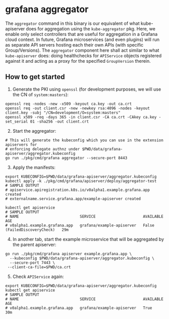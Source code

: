 # grafana aggregator

The `aggregator` command in this binary is our equivalent of what kube-apiserver does for aggregation using
the `kube-aggregator` pkg. Here, we enable only select controllers that are useful for aggregation in a Grafana
cloud context. In future, Grafana microservices (and even plugins) will run as separate API servers
hosting each their own APIs (with specific Group/Versions). The `aggregator` component here shall act similar to what
`kube-apiserver` does: doing healthchecks for `APIService` objects registered against it and acting as a proxy for
the specified `GroupVersion` therein.

## How to get started

1. Generate the PKI using `openssl` (for development purposes, we will use the CN of `system:masters`):
  ```shell
  openssl req -nodes -new -x509 -keyout ca.key -out ca.crt
  openssl req -out client.csr -new -newkey rsa:4096 -nodes -keyout client.key -subj "/CN=development/O=system:masters"
  openssl x509 -req -days 365 -in client.csr -CA ca.crt -CAkey ca.key -set_serial 01 -sha256 -out client.crt
  ```
2. Start the aggregator:
  ```shell
  # This will generate the kubeconfig which you can use in the extension apiservers for
  # enforcing delegate authnz under $PWD/data/grafana-apiserver/aggregator.kubeconfig 
  go run ./pkg/cmd/grafana aggregator --secure-port 8443
  ```
3. Apply the manifests: 
  ```shell
  export KUBECONFIG=$PWD/data/grafana-apiserver/aggregator.kubeconfig
  kubectl apply -k ./pkg/cmd/grafana/apiserver/deploy/aggregator-test
  # SAMPLE OUTPUT
  # apiservice.apiregistration.k8s.io/v0alpha1.example.grafana.app created
  # externalname.service.grafana.app/example-apiserver created
  
  kubectl get apiservice
  # SAMPLE OUTPUT
  # NAME                           SERVICE                     AVAILABLE                      AGE
  # v0alpha1.example.grafana.app   grafana/example-apiserver   False (FailedDiscoveryCheck)   29m
  ```
4. In another tab, start the example microservice that will be aggregated by the parent apiserver:
  ```shell
  go run ./pkg/cmd/grafana apiserver example.grafana.app \
    --kubeconfig $PWD/data/grafana-apiserver/aggregator.kubeconfig \
    --secure-port 7443 \
   --client-ca-file=$PWD/ca.crt
  ```
5. Check `APIService` again:
  ```shell
  export KUBECONFIG=$PWD/data/grafana-apiserver/aggregator.kubeconfig
  kubectl get apiservice
  # SAMPLE OUTPUT
  # NAME                           SERVICE                     AVAILABLE      AGE
  # v0alpha1.example.grafana.app   grafana/example-apiserver   True           30m
  ```
